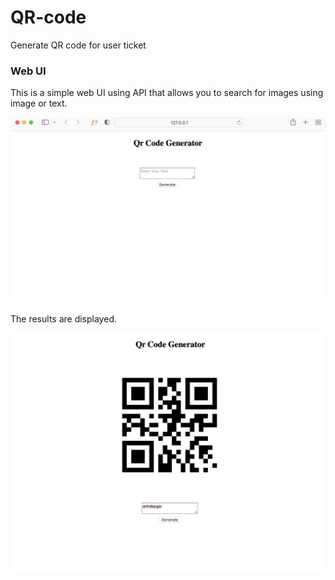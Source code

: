 # QR-code
Generate QR code for user ticket

### Web UI

This is a simple web UI using API that allows you to search for images using image or text.

![Image](Images/webUI.png)

The results are displayed.

![Image](Images/webUI_results.png)
